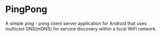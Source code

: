 PingPong
========

A simple ping - pong client server application for Android that uses multicast DNS(mDNS) for service discovery within a local WiFi network. 
